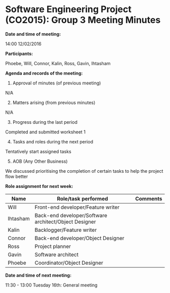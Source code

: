 # Software Engineering Project (CO2015):  Group 3 Meeting Minutes

**Date and time of meeting:**

14:00 12/02/2016

**Participants:**

Phoebe, Will, Connor, Kalin, Ross, Gavin, Ihtasham

**Agenda and records of the meeting:**

1. Approval of minutes (of previous meeting)

N/A
	
2. Matters arising (from previous minutes)

N/A

3. Progress during the last period

Completed and submitted worksheet 1

4. Tasks and roles during the next period

Tentatively start assigned tasks

5. AOB (Any Other Business)

We discussed prioritising the completion of certain tasks to help the project flow better

**Role assignment for next week:**


|   Name   |     Role/task performed     |  Comments |
|----------|-----------------------------|-----------|
| Will     |Front-end developer/Feature writer|           |
| Ihtasham |Back-end developer/Software architect/Object Designer|           |
| Kalin    |Backlogger/Feature writer|           |
| Connor   |Back-end developer/Object Designer|           |
| Ross     |Project planner|           |
| Gavin    |Software architect|           |
| Phoebe   |Coordinator/Object Designer|           |
	

**Date and time of next meeting:**

11:30 - 13:00 Tuesday 16th: General meeting